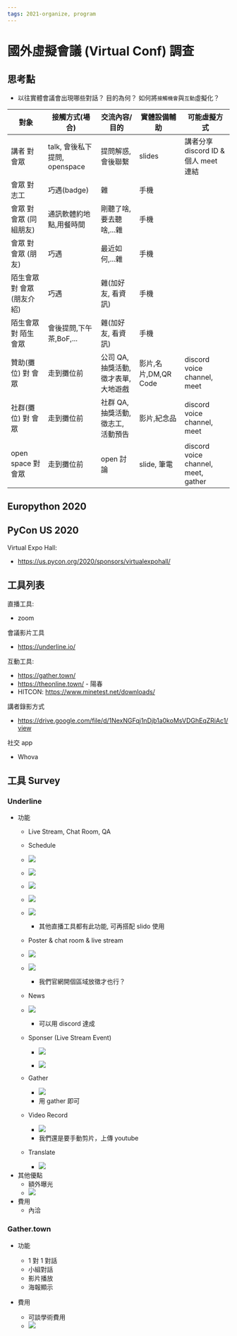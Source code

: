```yaml
---
tags: 2021-organize, program
---
```


# 國外虛擬會議 (Virtual Conf) 調查

## 思考點

- 以往實體會議會出現哪些對話？ 目的為何？ 如何將`接觸機會`與`互動`虛擬化？


|  對象 |接觸方式(場合)| 交流內容/目的 | 實體設備輔助 | 可能虛擬方式 |
| -------- | --------| -------- | -------- |---|
| 講者 對 會眾 | talk, 會後私下提問, openspace | 提問解惑,會後聯繫     | slides    | 講者分享 discord ID & 個人 meet 連結 |
| 會眾 對 志工| 巧遇(badge)| 雜     | 手機 | |
| 會眾 對 會眾 (同組朋友)|通訊軟體約地點,用餐時間| 剛聽了啥, 要去聽啥,...雜     | 手機 | |
| 會眾 對 會眾 (朋友)|巧遇| 最近如何,...雜     | 手機 | |
| 陌生會眾 對 會眾 (朋友介紹)|巧遇| 雜(加好友, 看資訊)    | 手機     | |
| 陌生會眾 對 陌生會眾 |會後提問,下午茶,BoF,...| 雜(加好友, 看資訊)     | 手機     | |
| 贊助(攤位) 對 會眾| 走到攤位前 |  公司 QA, 抽獎活動,徵才表單,大地遊戲   | 影片,名片,DM,QR Code     | discord voice channel, meet| 
| 社群(攤位) 對 會眾| 走到攤位前| 社群 QA, 抽獎活動, 徵志工, 活動預告     | 影片,紀念品  |discord voice channel, meet |
| open space 對 會眾 |走到攤位前|  open 討論    | slide, 筆電   |discord voice channel, meet, gather |

 


## Europython 2020


## PyCon US 2020
Virtual Expo Hall:
- https://us.pycon.org/2020/sponsors/virtualexpohall/


## 工具列表

直播工具:
- zoom

會議影片工具
- https://underline.io/

互動工具:
- https://gather.town/
- https://theonline.town/ - 陽春
- HITCON: https://www.minetest.net/downloads/

講者錄影方式
- https://drive.google.com/file/d/1NexNGFqj1nDjb1a0koMsVDGhEqZRiAc1/view

社交 app
- Whova


## 工具 Survey

### Underline

- 功能
    - Live Stream, Chat Room, QA
    - Schedule
    - ![](https://i.imgur.com/KFP0gjl.png)
    - ![](https://i.imgur.com/X38QrcR.png)
    - ![](https://i.imgur.com/AF2hQoq.png)

    - ![](https://i.imgur.com/uABDMwZ.png)
    - ![](https://i.imgur.com/Es6DAtk.png)
        - 其他直播工具都有此功能, 可再搭配 slido 使用
    - Poster & chat room & live stream
    - ![](https://i.imgur.com/sqgXfQl.png)
    - ![](https://i.imgur.com/k8jcdWr.png)
        - 我們官網開個區域放徵才也行？

    - News
    - ![](https://i.imgur.com/8aGZrYH.png)
        - 可以用 discord 達成
    - Sponser (Live Stream Event)
        - ![](https://i.imgur.com/cvtTYrg.png)

        - ![](https://i.imgur.com/Py8phhJ.png)
    - Gather
        - ![](https://i.imgur.com/Wp6qGeR.png)
        - 用 gather 即可
    - Video Record
        - ![](https://i.imgur.com/6MrJoxl.png)
        - 我們還是要手動剪片，上傳 youtube
    - Translate
        - ![](https://i.imgur.com/YtiPIvM.png)
- 其他優點
    - 額外曝光
    - ![](https://i.imgur.com/2KOjE1o.png)
- 費用
    - 內洽

### Gather.town


- 功能
    -  1 對 1 對話
    -  小組對話
    -  影片播放
    -  海報顯示

- 費用
    - 可談學術費用
    - ![](https://i.imgur.com/uy3BVJ6.png)


